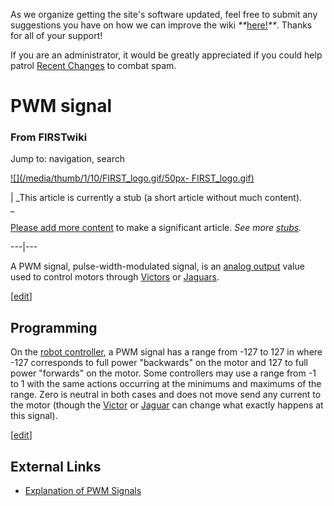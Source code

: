 As we organize getting the site's software updated, feel free to submit any
suggestions you have on how we can improve the wiki
_**_[here!](/index.php/User:Hallry/Suggestions "User:Hallry/Suggestions"
)_**_. Thanks for all of your support!

If you are an administrator, it would be greatly appreciated if you could help
patrol [Recent Changes](/index.php/Special:Recentchanges
"Special:Recentchanges" ) to combat spam.

# PWM signal

### From FIRSTwiki

Jump to: navigation, search

[![](/media/thumb/1/10/FIRST_logo.gif/50px-
FIRST_logo.gif)](/index.php/Image:FIRST_logo.gif "" )

|  _This article is currently a stub (a short article without much content).  
_

[Please add more
content](http://www.firstwiki.net/index.php?title=PWM_signal&action=edit
"http://www.firstwiki.net/index.php?title=PWM_signal&action=edit" ) to make a
significant article. _See more [stubs](/index.php/Special:Shortpages
"Special:Shortpages" )._  
  
---|---  
  
  
A PWM signal, pulse-width-modulated signal, is an [analog
output](/index.php?title=Analog_output&action=edit "Analog output" ) value
used to control motors through [Victors](/index.php/Victor "Victor" ) or
[Jaguars](/index.php/Jaguar "Jaguar" ).

[[edit](/index.php?title=PWM_signal&action=edit&section=1 "Edit section:
Programming" )]

## Programming

On the [robot controller](/index.php/Robot_Controller "Robot Controller" ), a
PWM signal has a range from -127 to 127 in where -127 corresponds to full
power "backwards" on the motor and 127 to full power "forwards" on the motor.
Some controllers may use a range from -1 to 1 with the same actions occurring
at the minimums and maximums of the range. Zero is neutral in both cases and
does not move send any current to the motor (though the
[Victor](/index.php/Victor "Victor" ) or [Jaguar](/index.php/Jaguar "Jaguar" )
can change what exactly happens at this signal).

[[edit](/index.php?title=PWM_signal&action=edit&section=2 "Edit section:
External Links" )]

## External Links

  * [Explanation of PWM Signals](http://www.powerdesignersusa.com/InfoWeb/design_center/articles/PWM/pwm.shtm "http://www.powerdesignersusa.com/InfoWeb/design_center/articles/PWM/pwm.shtm" )

